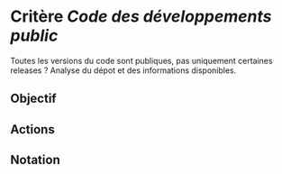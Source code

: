 # Critère *Code des développements public*
Toutes les versions du code sont publiques, pas uniquement certaines releases ? Analyse du dépot et des informations disponibles.

## Objectif


## Actions


## Notation